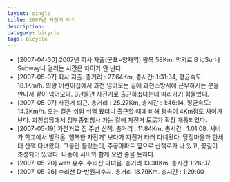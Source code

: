 ```yaml
---
layout: single
title: 2007년 자전거 타기
description: 
category: bicycle
tags: bicycle
---
```


- [2007-04-30] 2007년 회사 자출(군포~양재역) 왕복 58Km. 의외로 B igSur나 Subway나 걸리는 시간은 차이가 안 난다.
- [2007-05-07] 회사 자출. 총거리 : 27.64Km, 총시간: 1:31:34, 평균속도: 18.1Km/h. 의왕 어린이집에서 과천 넘어오는 길에 과천소방서에 근무하시는 분을 만나서 같이 넘어오다. 3년동안 자전거로 출근하셨다는데 따라가기 힘들었다.
- [2007-05-07] 자전거 퇴근. 총거리 : 25.27Km, 총시간 : 1:46:14. 평균속도: 14.3Km/h. 오는 길은 쉬엄 쉬엄 왔더니 출근할 때에 비해 평속이 4Km정도 차이가 난다. 과천성당에서 정부종합청사 가는 길에 자전거 도로가 확장 개통되었다.
- [2007-05-19] 자전거로 집 주변 산책. 총거리 : 11.84Km, 총시간 : 1:01:08. 서비가 학교에서 빌려온 '행복한 자전거' 보다가 자전거 타러 다녀왔다. 당정마을과 한세대 산책 다녀왔다. 그동안 몰랐는데, 주공아파트 옆으로 산책로가 나 있고, 꽃길이 조성되어 있었다. 나중에 서비와 함께 오면 좋을 듯하다.
- [2007-05-20] with 유수. 수리산 다녀옴. 총거리 13.38Km. 총시간 1:26:07
- [2007-05-26] 수리산 D-반원저수지. 총거리 18.79Km. 총시간 : 1:29:00
